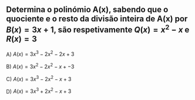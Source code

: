 ## Determina o polinómio A(x), sabendo que o quociente e o resto da divisão inteira de A(x) por $B(x) = 3x+1$, são respetivamente $Q(x) = x^{2}-x$  e $R(x) = 3$

A) $A(x) = 3x^{3} -2x^{2}-2x+3$

B) $A(x) = 3x^{2} -2x^{2}-x+-3$ 
 
C) $A(x) = 3x^{3} -2x^{2}-x+3$

D) $A(x) = 3x^{3} +2x^{2}-x+3$ 
